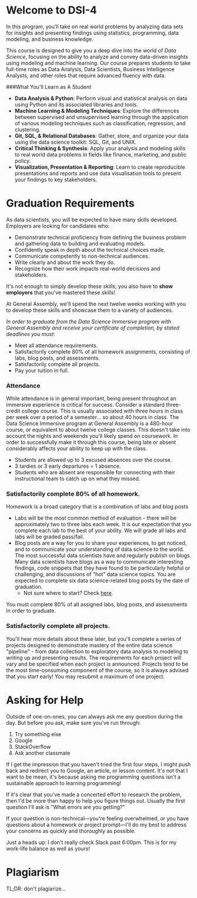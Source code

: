 # Welcome to DSI-4

In this program, you’ll take on real world problems by analyzing data sets for insights and presenting findings using statistics, programming, data modeling, and business knowledge.

This course is designed to give you a deep dive into the world of *Data Science*, focusing on the ability to analyze and convey data-driven insights using modeling and machine learning. Our course prepares students to take full-time roles as Data Analysis, Data Scientists, Business Intelligence Analysts, and other roles that require advanced fluency with data. 

###What You'll Learn as A Student

- **Data Analysis & Python**: Perform visual and statistical analysis on data using Python and its associated libraries and tools.
- **Machine Learning & Modeling Techniques**: Explore the differences between supervised and unsupervised learning through the application of various modeling techniques such as classification, regression, and clustering.
- **Git, SQL, & Relational Databases**: Gather, store, and organize your data using the data science toolkit: SQL, Git, and UNIX.
- **Critical Thinking & Synthesis**: Apply your analysis and modeling skills to real world data problems in fields like finance, marketing, and public policy.
- **Visualization, Presentation & Reporting**: Learn to create reproducible presentations and reports and use data visualisation tools to present your findings to key stakeholders.

# Graduation Requirements

As data scientists, you will be expected to have many skills developed. Employers are looking for candidates who:

- Demonstrate technical proficiency from defining the business problem and gathering data to building and evaluating models.
- Confidently speak in depth about the technical choices made.
- Communicate competently to non-technical audiences.
- Write clearly and about the work they do.
- Recognize how their work impacts real-world decisions and stakeholders.

It's not enough to simply develop these skills; you also have to **show employers** that you've mastered these skills!

At General Assembly, we'll spend the next twelve weeks working with you to develop these skills and showcase them to a variety of audiences.

*In order to graduate from the Data Science Immersive program with General Assembly and receive your certificate of completion, by stated deadlines you must*:

- Meet all attendance requirements.
- Satisfactorily complete 80% of all homework assignments, consisting of labs, blog posts, and assessments.
- Satisfactorily complete all projects.
- Pay your tuition in full.

### Attendance

While attendance is in general important, being present throughout an immersive experience is critical for success. Consider a standard three-credit college course. This is usually associated with three hours in class per week over a period of a semester... so about 40 hours in class. The Data Science Immersive program at General Assembly is a 480-hour course, or equivalent to about twelve college classes. This doesn't take into account the nights and weekends you'll likely spend on coursework. In order to successfully make it through this course, being late or absent considerably affects your ability to keep up with the class.

- Students are allowed up to 3 excused absences over the course.
- 3 tardies or 3 early departures = 1 absence.
- Students who are absent are responsible for connecting with their instructional team to catch up on what they missed.

### Satisfactorily complete 80% of all homework.

Homework is a broad category that is a combination of labs and blog posts

- Labs will be the most common method of evaluation - there will be approximately two to three labs each week. It is our expectation that you complete each lab to the best of your ability. We will grade all labs and labs will be graded pass/fail.
- Blog posts are a way for you to share your experiences, to get noticed, and to communicate your understanding of data science to the world. The most successful data scientists have and regularly publish on blogs. Many data scientists have blogs as a way to communicate interesting findings, code snippets that they have found to be particularly helpful or challenging, and discussions of "hot" data science topics. You are expected to complete six data science-related blog posts by the date of graduation.
  - Not sure where to start? Check [here](https://docs.google.com/document/d/1ylRH8qqchK8pbjOssJOsSyE_snQEdGziCU261FGspuI/edit).

You must complete 80% of all assigned labs, blog posts, and assessments in order to graduate.

### Satisfactorily complete all projects.

You'll hear more details about these later, but you'll complete a series of projects designed to demonstrate mastery of the entire data science "pipeline" - from data collection to exploratory data analysis to modeling to writing up and presenting results. The requirements for each project will vary and be specified when each project is announced. Projects tend to be the most time-consuming component of the course, so it is always advised that you start early! You may resubmit a maximum of one project.

# Asking for Help

Outside of one-on-ones, you can always ask me any question during the day. But before you ask, make sure you've run through:

1. Try something else
2. Google
3. StackOverflow
4. Ask another classmate

If I get the impression that you haven't tried the first four steps, I might push back and redirect you to Google, an article, or lesson content. It's not that I want to be mean, it's because asking me programming questions isn't a sustainable approach to learning programming!

If it's clear that you've made a concerted effort to research the problem, then I'd be more than happy to help you figure things out. Usually the first question I'll ask is "What errors are you getting?"

If your question is non-technical—you're feeling overwhelmed, or you have questions about a homework or project prompt—I'll do my best to address your concerns as quickly and thoroughly as possible.

Just a heads up: I don't really check Slack past 6:00pm. This is for my work-life balance as well as yours!

# Plagiarism

TL;DR: don't plagiarize...